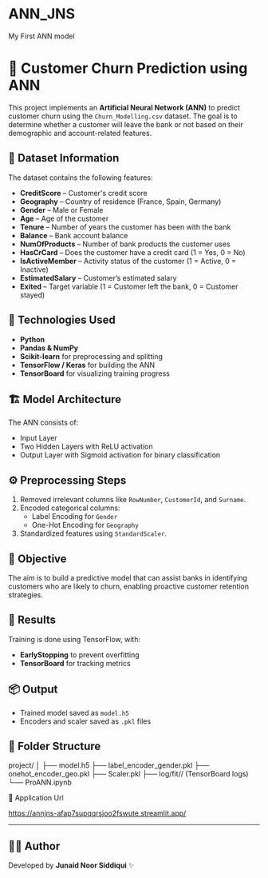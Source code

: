 # ANN_JNS
My First ANN model 

# 🧠 Customer Churn Prediction using ANN

This project implements an **Artificial Neural Network (ANN)** to predict customer churn using the `Churn_Modelling.csv` dataset. The goal is to determine whether a customer will leave the bank or not based on their demographic and account-related features.

## 📂 Dataset Information

The dataset contains the following features:

- **CreditScore** – Customer's credit score  
- **Geography** – Country of residence (France, Spain, Germany)  
- **Gender** – Male or Female  
- **Age** – Age of the customer  
- **Tenure** – Number of years the customer has been with the bank  
- **Balance** – Bank account balance  
- **NumOfProducts** – Number of bank products the customer uses  
- **HasCrCard** – Does the customer have a credit card (1 = Yes, 0 = No)  
- **IsActiveMember** – Activity status of the customer (1 = Active, 0 = Inactive)  
- **EstimatedSalary** – Customer’s estimated salary  
- **Exited** – Target variable (1 = Customer left the bank, 0 = Customer stayed)

## 🧪 Technologies Used

- **Python**
- **Pandas & NumPy**
- **Scikit-learn** for preprocessing and splitting
- **TensorFlow / Keras** for building the ANN
- **TensorBoard** for visualizing training progress

## 🏗️ Model Architecture

The ANN consists of:
- Input Layer
- Two Hidden Layers with ReLU activation
- Output Layer with Sigmoid activation for binary classification

## ⚙️ Preprocessing Steps

1. Removed irrelevant columns like `RowNumber`, `CustomerId`, and `Surname`.
2. Encoded categorical columns:
   - Label Encoding for `Gender`
   - One-Hot Encoding for `Geography`
3. Standardized features using `StandardScaler`.

## 🎯 Objective

The aim is to build a predictive model that can assist banks in identifying customers who are likely to churn, enabling proactive customer retention strategies.

## 📝 Results

Training is done using TensorFlow, with:
- **EarlyStopping** to prevent overfitting
- **TensorBoard** for tracking metrics

## 📦 Output

- Trained model saved as `model.h5`
- Encoders and scaler saved as `.pkl` files

## 📁 Folder Structure

project/
│
├── model.h5
├── label_encoder_gender.pkl
├── onehot_encoder_geo.pkl
├── Scaler.pkl
├── log/fit/<timestamp>/ (TensorBoard logs)
└── ProANN.ipynb

🧪  Application Url

https://annjns-afap7supqqrsjoo2fswute.streamlit.app/

----
## 👨‍💻 Author  
Developed by **Junaid Noor Siddiqui** ✨



